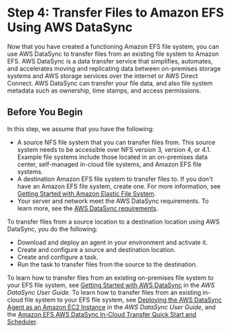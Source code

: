 # Step 4: Transfer Files to Amazon EFS Using AWS DataSync<a name="gs-step-four-sync-files"></a>

Now that you have created a functioning Amazon EFS file system, you can use AWS DataSync to transfer files from an existing file system to Amazon EFS\. AWS DataSync is a data transfer service that simplifies, automates, and accelerates moving and replicating data between on\-premises storage systems and AWS storage services over the internet or AWS Direct Connect\. AWS DataSync can transfer your file data, and also file system metadata such as ownership, time stamps, and access permissions\.

## Before You Begin<a name="step4-prereq"></a>

In this step, we assume that you have the following:
+ A source NFS file system that you can transfer files from\. This source system needs to be accessible over NFS version 3, version 4, or 4\.1\. Example file systems include those located in an on\-premises data center, self\-managed in\-cloud file systems, and Amazon EFS file systems\. 
+ A destination Amazon EFS file system to transfer files to\. If you don't have an Amazon EFS file system, create one\. For more information, see [Getting Started with Amazon Elastic File System](getting-started.md)\.
+ Your server and network meet the AWS DataSync requirements\. To learn more, see the [ AWS DataSync requirements](https://docs.aws.amazon.com/datasync/latest/userguide/requirements.html)\.

To transfer files from a source location to a destination location using AWS DataSync, you do the following:
+ Download and deploy an agent in your environment and activate it\.
+ Create and configure a source and destination location\.
+ Create and configure a task\.
+ Run the task to transfer files from the source to the destination\.

To learn how to transfer files from an existing on\-premises file system to your EFS file system, see [Getting Started with AWS DataSync](https://docs.aws.amazon.com/datasync/latest/userguide/getting-started.html) in the *AWS DataSync User Guide*\. To learn how to transfer files from an existing in\-cloud file system to your EFS file system, see [Deploying the AWS DataSync Agent as an Amazon EC2 Instance](https://docs.aws.amazon.com/datasync/latest/userguide/ec2-agent.html) in the *AWS DataSync User Guide*, and the [ Amazon EFS AWS DataSync In\-Cloud Transfer Quick Start and Scheduler](https://github.com/aws-samples/amazon-efs-tutorial/tree/master/in-cloud-transfer)\. 